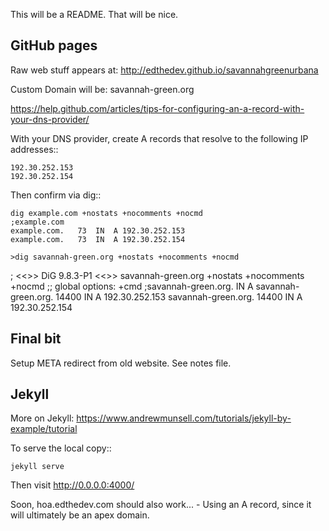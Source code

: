 This will be a README. That will be nice.

GitHub pages
-------------

Raw web stuff appears at:
http://edthedev.github.io/savannahgreenurbana

Custom Domain will be:
	savannah-green.org

https://help.github.com/articles/tips-for-configuring-an-a-record-with-your-dns-provider/

With your DNS provider, create A records that resolve to the following IP addresses::

    192.30.252.153
	192.30.252.154

Then confirm via dig::

	dig example.com +nostats +nocomments +nocmd
	;example.com
	example.com.   73  IN  A 192.30.252.153
	example.com.   73  IN  A 192.30.252.154

	>dig savannah-green.org +nostats +nocomments +nocmd

; <<>> DiG 9.8.3-P1 <<>> savannah-green.org +nostats +nocomments +nocmd
;; global options: +cmd
;savannah-green.org.		IN	A
savannah-green.org.	14400	IN	A	192.30.252.153
savannah-green.org.	14400	IN	A	192.30.252.154

Final bit
----------
Setup META redirect from old website. See notes file.

Jekyll
-------

More on Jekyll:
https://www.andrewmunsell.com/tutorials/jekyll-by-example/tutorial

To serve the local copy::

	jekyll serve

Then visit http://0.0.0.0:4000/

Soon, hoa.edthedev.com should also work...
	- Using an A record, since it will ultimately be an apex domain.

